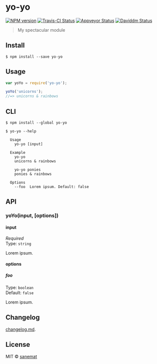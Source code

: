 # yo-yo

[![NPM version][npm-image]][npm-url] [![Travis-CI Status][travis-image]][travis-url] [![Appveyor Status][appveyor-image]][appveyor-url] [![Daviddm Status][daviddm-image]][daviddm-url]

> My spectacular module


## Install

```
$ npm install --save yo-yo
```


## Usage

```js
var yoYo = require('yo-yo');

yoYo('unicorns');
//=> unicorns & rainbows
```



## CLI

```
$ npm install --global yo-yo
```
```
$ yo-yo --help

  Usage
    yo-yo [input]

  Example
    yo-yo
    unicorns & rainbows

    yo-yo ponies
    ponies & rainbows

  Options
    --foo  Lorem ipsum. Default: false
```



## API

### yoYo(input, [options])

#### input

*Required*  
Type: `string`

Lorem ipsum.

#### options

##### foo

Type: `boolean`  
Default: `false`

Lorem ipsum.


## Changelog

[changelog.md](./changelog.md).


## License

MIT © [sanemat](http://sane.jp)


[travis-url]: https://travis-ci.org/sanemat/yo-yo
[travis-image]: https://img.shields.io/travis/sanemat/yo-yo/master.svg?style=flat-square&label=travis
[appveyor-url]: https://ci.appveyor.com/project/sanemat/yo-yo/branch/master
[appveyor-image]: https://img.shields.io/appveyor/ci/sanemat/yo-yo/master.svg?style=flat-square&label=appveyor
[npm-url]: https://npmjs.org/package/yo-yo
[npm-image]: https://img.shields.io/npm/v/yo-yo.svg?style=flat-square
[daviddm-url]: https://david-dm.org/sanemat/yo-yo
[daviddm-image]: https://img.shields.io/david/sanemat/yo-yo.svg?style=flat-square
